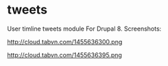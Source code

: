 # tweets
User timline tweets module For Drupal 8.
Screenshots:

http://cloud.tabvn.com/1455636300.png

http://cloud.tabvn.com/1455636395.png
